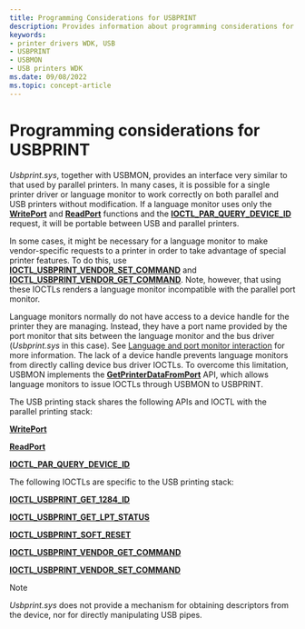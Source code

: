 ```yaml
---
title: Programming Considerations for USBPRINT
description: Provides information about programming considerations for USBPRINT.
keywords:
- printer drivers WDK, USB
- USBPRINT
- USBMON
- USB printers WDK
ms.date: 09/08/2022
ms.topic: concept-article
---
```


# Programming considerations for USBPRINT

*Usbprint.sys*, together with USBMON, provides an interface very similar to that used by parallel printers. In many cases, it is possible for a single printer driver or language monitor to work correctly on both parallel and USB printers without modification. If a language monitor uses only the [**WritePort**](/windows-hardware/drivers/ddi/winsplp/nf-winsplp-writeport) and [**ReadPort**](/windows-hardware/drivers/ddi/winsplp/nf-winsplp-readport) functions and the [**IOCTL_PAR_QUERY_DEVICE_ID**](/windows-hardware/drivers/ddi/ntddpar/ni-ntddpar-ioctl_par_query_device_id) request, it will be portable between USB and parallel printers.

In some cases, it might be necessary for a language monitor to make vendor-specific requests to a printer in order to take advantage of special printer features. To do this, use [**IOCTL_USBPRINT_VENDOR_SET_COMMAND**](/windows-hardware/drivers/ddi/usbprint/ni-usbprint-ioctl_usbprint_vendor_set_command) and [**IOCTL_USBPRINT_VENDOR_GET_COMMAND**](/windows-hardware/drivers/ddi/usbprint/ni-usbprint-ioctl_usbprint_vendor_get_command). Note, however, that using these IOCTLs renders a language monitor incompatible with the parallel port monitor.

Language monitors normally do not have access to a device handle for the printer they are managing. Instead, they have a port name provided by the port monitor that sits between the language monitor and the bus driver (*Usbprint.sys* in this case). See [Language and port monitor interaction](language-and-port-monitor-interaction.md) for more information. The lack of a device handle prevents language monitors from directly calling device bus driver IOCTLs. To overcome this limitation, USBMON implements the [**GetPrinterDataFromPort**](/previous-versions/ff550506(v=vs.85)) API, which allows language monitors to issue IOCTLs through USBMON to USBPRINT.

The USB printing stack shares the following APIs and IOCTL with the parallel printing stack:

[**WritePort**](/windows-hardware/drivers/ddi/winsplp/nf-winsplp-writeport)

[**ReadPort**](/windows-hardware/drivers/ddi/winsplp/nf-winsplp-readport)

[**IOCTL_PAR_QUERY_DEVICE_ID**](/windows-hardware/drivers/ddi/ntddpar/ni-ntddpar-ioctl_par_query_device_id)

The following IOCTLs are specific to the USB printing stack:

[**IOCTL_USBPRINT_GET_1284_ID**](/windows-hardware/drivers/ddi/usbprint/ni-usbprint-ioctl_usbprint_get_1284_id)

[**IOCTL_USBPRINT_GET_LPT_STATUS**](/windows-hardware/drivers/ddi/usbprint/ni-usbprint-ioctl_usbprint_get_lpt_status)

[**IOCTL_USBPRINT_SOFT_RESET**](/windows-hardware/drivers/ddi/usbprint/ni-usbprint-ioctl_usbprint_soft_reset)

[**IOCTL_USBPRINT_VENDOR_GET_COMMAND**](/windows-hardware/drivers/ddi/usbprint/ni-usbprint-ioctl_usbprint_vendor_get_command)

[**IOCTL_USBPRINT_VENDOR_SET_COMMAND**](/windows-hardware/drivers/ddi/usbprint/ni-usbprint-ioctl_usbprint_vendor_set_command)

> [!NOTE]
> *Usbprint.sys* does not provide a mechanism for obtaining descriptors from the device, nor for directly manipulating USB pipes.
